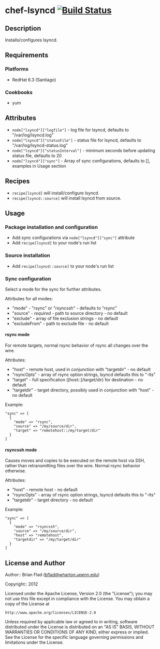 # chef-lsyncd [![Build Status](https://secure.travis-ci.org/bflad/chef-lsyncd.png?branch=master)](http://travis-ci.org/bflad/chef-lsyncd)

## Description

Installs/configures lsyncd.

## Requirements

### Platforms

* RedHat 6.3 (Santiago)

### Cookbooks

* yum

## Attributes

* `node["lsyncd"]["logfile"]` - log file for lsyncd, defaults to
  "/var/log/lsyncd.log"
* `node["lsyncd"]["statusFile"]` - status file for lsyncd, defaults to
  "/var/log/lsyncd-status.log"
* `node["lsyncd"]["statusInterval"]` - minimum seconds before updating status
  file, defaults to 20
* `node["lsyncd"]["sync"]` - Array of sync configurations, defaults to [],
  examples in Usage section

## Recipes

* `recipe[lsyncd]` will install/configure lsyncd.
* `recipe[lsyncd::source]` will install lsyncd from source.

## Usage

### Package installation and configuration

* Add sync configurations via `node["lsyncd"]["sync"]` attribute
* Add `recipe[lsyncd]` to your node's run list

### Source installation

* Add `recipe[lsyncd::source]` to your node's run list

### Sync configuration

Select a mode for the sync for further attributes.

Attributes for all modes:
* "mode" - "rsync" or "rsyncssh" - defaults to "rsync"
* "source" - _required_ - path to source directory - no default
* "exclude" - array of file exclusion strings - no default
* "excludeFrom" - path to exclude file - no default

#### rsync mode

For remote targets, normal rsync behavior of rsync all changes over the wire.

Attributes:
* "host" - remote host, used in conjunction with "targetdir" - no default
* "rsyncOpts" - array of rsync option strings, lsyncd defaults this to "-lts"
* "target" - full specification ([host::]/target/dir) for destination - no
  default
* "targetdir" - target directory, possibly used in conjunction with "host" -
  no default

Example:

    "sync" => [
      {
        "mode" => "rsync",
        "source" => "/my/source/dir",
        "target" => "remotehost::/my/target/dir"
      }
    ]

#### rsyncssh mode

Causes moves and copies to be executed on the remote host via SSH, rather than
retransmitting files over the wire. Normal rsync behavior otherwise.

Attributes:
* "host" - remote host - no default
* "rsyncOpts" - array of rsync option strings, lsyncd defaults this to "-lts"
* "targetdir" - target directory - no default

Example:

    "sync" => [
      {
        "mode" => "rsyncssh",
        "source" => "/my/source/dir",
        "host" => "remotehost",
        "targetdir" => "/my/target/dir"
      }
    ]

## License and Author
      
Author:: Brian Flad (<bflad@wharton.upenn.edu>)

Copyright:: 2012

Licensed under the Apache License, Version 2.0 (the "License");
you may not use this file except in compliance with the License.
You may obtain a copy of the License at

    http://www.apache.org/licenses/LICENSE-2.0

Unless required by applicable law or agreed to in writing, software
distributed under the License is distributed on an "AS IS" BASIS,
WITHOUT WARRANTIES OR CONDITIONS OF ANY KIND, either express or implied.
See the License for the specific language governing permissions and
limitations under the License.
